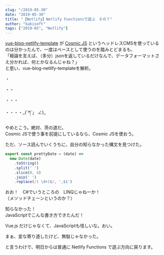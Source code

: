 ```yaml
---
slug: "/2019-05-30"
date: "2019-05-30"
title: "【Netlify】Netlify Functionsで遊ぶ　その７"
author: "kakisoft"
tags: ["2019-05", "Netlify"]
---
```

[vue-blog-netlify-template](https://github.com/cosmicjs/vue-blog-netlify-template) が [Cosmic JS](https://cosmicjs.com/) というヘッドレスCMSを使っているのは分かったんで、一度はベースとして使うのを踏みとどまるも、  
「極論を言えば、（多分）jsonを返しているだけなんで、データフォーマットさえ分かれば、何とかなるんじゃね？」  
と思い、vue-blog-netlify-templateを解析。  

・  


・・  


・・・  


・・・・\_(´ཀ`」 ∠)\_  


やめとこう。絶対、茨の道だ。  
Cosmic JSで使う事を前提にしているなら、Cosmic JSを使おう。  

ただ、ソース読んでいくうちに、自分の知らなかった構文を見つけた。  


```js
export const prettyDate = (date) =>
  new Date(date)
    .toString()
    .split(' ')
    .slice(0, 4)
    .join(' ')
    .replace(/( \d+)$/, ',$1')
```

おお！　C#でいうところの　LINQじゃねーか！  
（メソッドチェーンというのか？）  


知らなかった！  
JavaScriptでこんな書き方できたんだ！  

Vue.js だけじゃなくて、JavaScriptも怪しいな。おい。  

まぁ、変な寄り道したけど、無駄じゃなかった。  

と言うわけで、明日からは普通に Netlify Functions で遊ぶ方向に戻ります。  

